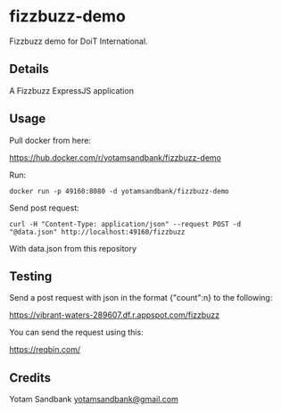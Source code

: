 # fizzbuzz-demo

Fizzbuzz demo for DoiT International.

## Details

A Fizzbuzz  ExpressJS application

## Usage
Pull docker from here:

<https://hub.docker.com/r/yotamsandbank/fizzbuzz-demo>

Run:

    docker run -p 49160:8080 -d yotamsandbank/fizzbuzz-demo
    
Send post request:

    curl -H "Content-Type: application/json" --request POST -d "@data.json" http://localhost:49160/fizzbuzz
    
With data.json from this repository


## Testing
Send a post request with json in the format {"count":n} to the following:

<https://vibrant-waters-289607.df.r.appspot.com/fizzbuzz>

You can send the request using this:

<https://reqbin.com/>


## Credits
Yotam Sandbank <yotamsandbank@gmail.com>
